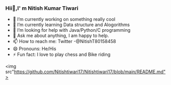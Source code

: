 ### Hii👋,I' m Nitish Kumar Tiwari

- 🔭 I’m currently working on something really cool
- 🌱 I’m currently learning Data structure and Alogorithms
- 🤔 I’m looking for help with Java/Python/C programming
- 💬 Ask me about anything, I am happy to help.
- 📫 How to reach me: Twitter -@NitishT80158458
- 😄 Pronouns: He/His
- ⚡ Fun fact: I love to play chess and Bike riding 

<img src"https://github.com/Nitishtiwari17/Nitishtiwari17/blob/main/README.md">
